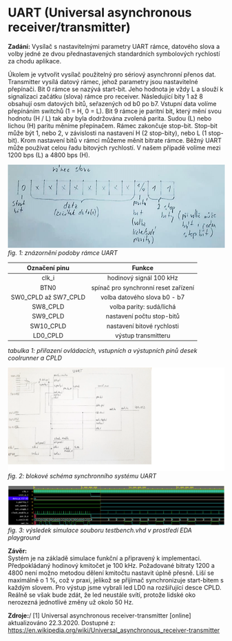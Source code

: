 # **UART (Universal asynchronous receiver/transmitter)**


**Zadání:**
Vysílač s nastavitelnými parametry UART rámce, datového slova a volby jedné ze dvou přednastavených standardních symbolových rychlostí za chodu aplikace.

Úkolem je vytvořit vysílač použitelný pro sériový asynchronní přenos dat. Transmitter vysílá datový rámec, jehož parametry jsou nastavitelné přepínači.
Bit 0 rámce se nazývá start-bit. Jeho hodnota je vždy L a slouží k signalizaci začátku (slova) rámce pro receiver. 
Následující bity 1 až 8 obsahují osm datových bitů, seřazených od b0 po b7. Vstupní data volíme přepínáním switchů (1 = H, 0 = L).
Bit 9 rámce je paritní bit, který mění svou hodnotu (H / L) tak aby byla dodržována zvolená parita. Sudou (L) nebo lichou (H) paritu měníme přepínačem.
Rámec zakončuje stop-bit. Stop-bit může být 1, nebo 2, v závislosti na nastavení H (2 stop-bity), nebo L (1 stop-bit).
Krom nastavení bitů v rámci můžeme měnit bitrate rámce. Běžný UART může používat celou řadu bitových rychlostí. V našem případě volíme mezi 1200 bps (L) a 4800 bps (H).

![ramec2](ramec2.png)\
*fig. 1: znázornění podoby rámce UART*

| Označení pinu | Funkce |
| :-: | :-: |
| clk_i | hodinový signál 100 kHz|
| BTN0 | spínač pro synchronní reset zařízení |
| SW0_CPLD až SW7_CPLD | volba datového slova b0 - b7 |
| SW8_CPLD | volba parity: sudá/lichá |
| SW9_CPLD | nastavení počtu stop-bitů |
| SW10_CPLD | nastavení bitové rychlosti |
| LD0_CPLD  | výstup transmitteru |

*tabulka 1: přiřazení ovládacích, vstupních a výstupních pinů desek coolrunner a CPLD*

![schema2](schema2.png)\
*fig. 2: blokové schéma synchronního systému UART*

![simulace2](simulace2.png)\
*fig. 3: výsledek simulace souboru testbench.vhd v prostředí EDA playground*

**Závěr:**\
Systém je na základě simulace funkční a připravený k implementaci. 
Předpokládaný hodinový kmitočet je 100 kHz. Požadované bitraty 1200 a 4800 není možno metodou dělení kmitočtu nastavit úplně přesně. Liší se maximálně o 1 %, což v praxi, jelikož se přijímač synchronizuje  start-bitem s každým slovem.
Pro výstup jsme vybrali led LD0 na rozšiřující desce CPLD. Reálně se však bude zdát, že led neustále svítí, protože lidské oko nerozezná jednotlivé změny už okolo 50 Hz. 


**Zdroje:**/
 [1] Universal asynchronous receiver-transmitter [online] aktualizováno 22.3.2020. Dostupné z:
 https://en.wikipedia.org/wiki/Universal_asynchronous_receiver-transmitter
